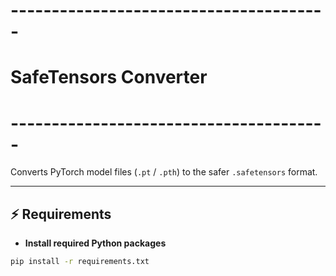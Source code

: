 # ---------------------------------------
# SafeTensors Converter
# ---------------------------------------

Converts PyTorch model files (`.pt` / `.pth`) to the safer `.safetensors` format.

---

## ⚡ Requirements

* **Install required Python packages**

```bash
pip install -r requirements.txt
